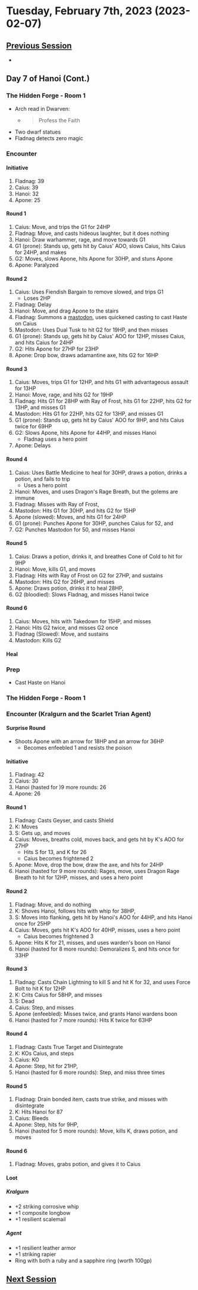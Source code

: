 # Tuesday, February 7th, 2023 (2023-02-07)

## [Previous Session](./2023-01-31.md)

- 

## Day 7 of Hanoi (Cont.)

### The Hidden Forge - Room 1

- Arch read in Dwarven:
   - >Profess the Faith
- Two dwarf statues 
- Fladnag detects zero magic

### Encounter 

#### Initiative

1. Fladnag: 39
1. Caius: 39
1. Hanoi: 32
1. Apone: 25

#### Round 1

1. Caius: Move, and trips the G1 for 24HP
1. Fladnag: Move, and casts hideous laughter, but it does nothing
1. Hanoi: Draw warhammer, rage, and move towards G1
1. G1 (prone): Stands up, gets hit by Caius' AOO, slows Caius, hits Caius for 24HP, and makes 
1. G2: Moves, slows Apone, hits Apone for 30HP, and stuns Apone
1. Apone: Paralyzed

#### Round 2

1. Caius: Uses Fiendish Bargain to remove slowed, and trips G1
   - Loses 2HP
1. Fladnag: Delay
1. Hanoi: Move, and drag Apone to the stairs
1. Fladnag: Summons a [mastodon](https://2e.aonprd.com/Monsters.aspx?ID=668), uses quickened casting to cast Haste on Caius
1. Mastodon: Uses Dual Tusk to hit G2 for 19HP, and then misses
1. G1 (prone): Stands up, gets hit by Caius' AOO for 12HP, misses Caius, and hits Caius for 24HP
1. G2: Hits Apone for 27HP for 23HP
1. Apone: Drop bow, draws adamantine axe, hits G2 for 16HP

#### Round 3

1. Caius: Moves, trips G1 for 12HP, and hits G1 with advantageous assault for 13HP
1. Hanoi: Move, rage, and hits G2 for 19HP
1. Fladnag: Hits G1 for 28HP with Ray of Frost, hits G1 for 22HP, hits G2 for 13HP, and misses G1
1. Mastodon: Hits G1 for 22HP, hits G2 for 13HP, and misses G1
1. G1 (prone): Stands up, gets hit by Caius' AOO for 9HP, and hits Caius twice for 69HP
1. G2: Slows Apone, hits Apone for 44HP, and misses Hanoi
   - Fladnag uses a hero point
1. Apone: Delays

#### Round 4

1. Caius: Uses Battle Medicine to heal for 30HP, draws a potion, drinks a potion, and fails to trip
   - Uses a hero point
1. Hanoi: Moves, and uses Dragon's Rage Breath, but the golems are immune
1. Fladnag: Misses with Ray of Frost, 
1. Mastodon: Hits G1 for 30HP, and hits G2 for 15HP
1. Apone (slowed): Moves, and hits G1 for 24HP
1. G1 (prone): Punches Apone for 30HP, punches Caius for 52, and
1. G2: Punches Mastodon for 50, and misses Hanoi


#### Round 5

1. Caius: Draws a potion, drinks it, and breathes Cone of Cold to hit for 9HP
1. Hanoi: Move, kills G1, and moves
1. Fladnag: Hits with Ray of Frost on G2 for 27HP, and sustains
1. Mastodon: Hits G2 for 26HP, and misses
1. Apone: Draws potion, drinks it to heal 28HP, 
1. G2 (bloodied): Slows Fladnag, and misses Hanoi twice

#### Round 6

1. Caius: Moves, hits with Takedown for 15HP, and misses
1. Hanoi: Hits G2 twice, and misses G2 once
1. Fladnag (Slowed): Move, and sustains
1. Mastodon: Kills G2

#### Heal 

### Prep

- Cast Haste on Hanoi

### The Hidden Forge - Room 1

### Encounter (Kralgurn and the Scarlet Trian Agent)

#### Surprise Round

- Shoots Apone with an arrow for 18HP and an arrow for 36HP
   - Becomes enfeebled 1 and resists the poison

#### Initiative

1. Fladnag: 42
1. Caius: 30
1. Hanoi (hasted for )9 more rounds: 26
1. Apone: 26

#### Round 1

1. Fladnag: Casts Geyser, and casts Shield
1. K: Moves
1. S: Gets up, and moves
1. Caius: Moves, breaths cold, moves back, and gets hit by K's AOO for 27HP
   - Hits S for 13, and K for 26
   - Caius becomes frightened 2
1. Apone: Move, drop the bow, draw the axe, and hits for 24HP
1. Hanoi (hasted for 9 more rounds): Rages, move, uses Dragon Rage Breath to hit for 12HP, misses, and uses a hero point

#### Round 2

1. Fladnag: Move, and do nothing
1. K: Shoves Hanoi, follows hits with whip for 38HP, 
1. S: Moves into flanking, gets hit by Hanoi's AOO for 44HP, and hits Hanoi once for 25HP
1. Caius: Moves, gets hit K's AOO for 40HP, misses, uses a hero point
   - Caius becomes frightened 3
1. Apone: Hits K for 21, misses, and uses warden's boon on Hanoi
1. Hanoi (hasted for 8 more rounds): Demoralizes S, and hits once for 33HP

#### Round 3

1. Fladnag: Casts Chain Lightning to kill S and hit K for 32, and uses Force Bolt to hit K for 12HP
1. K: Crits Caius for 58HP, and misses
1. S: Dead
1. Caius: Step, and misses
1. Apone (enfeebled): Misses twice, and grants Hanoi wardens boon
1. Hanoi (hasted for 7 more rounds): Hits K twice for 63HP

#### Round 4

1. Fladnag: Casts True Target and Disintegrate
1. K: KOs Caius, and steps
1. Caius: KO
1. Apone: Step, hit for 21HP, 
1. Hanoi (hasted for 6 more rounds): Step, and miss three times

#### Round 5

1. Fladnag: Drain bonded item, casts true strike, and misses with disintegrate
1. K: Hits Hanoi for 87
1. Caius: Bleeds
1. Apone: Step, hits for 9HP, 
1. Hanoi (hasted for 5 more rounds): Move, kills K, draws potion, and moves

#### Round 6

1. Fladnag: Moves, grabs potion, and gives it to Caius

#### Loot

##### Kralgurn

- +2 striking corrosive whip
- +1 composite longbow
- +1 resilient scalemail

##### Agent

- +1 resilient leather armor
- +1 striking rapier
- Ring with both a ruby and a sapphire ring (worth 100gp)

## [Next Session](./2022-02-28.md)
